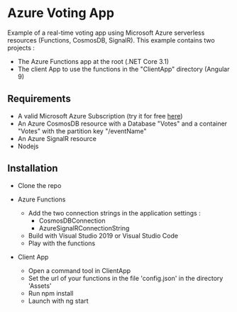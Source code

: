 # Azure Voting App

Example of a real-time voting app using Microsoft Azure serverless resources (Functions, CosmosDB, SignalR).
This example contains two projects :
* The Azure Functions app at the root (.NET Core 3.1)
* The client App to use the functions in the "ClientApp" directory (Angular 9)

## Requirements

- A valid Microsoft Azure Subscription (try it for free [here](https://azure.microsoft.com/free/))
- An Azure CosmosDB resource with a Database "Votes" and a container "Votes" with the partition key "/eventName"
- An Azure SignalR resource
- Nodejs

## Installation

- Clone the repo

- Azure Functions
  - Add the two connection strings in the application settings :
    -  CosmosDBConnection
    -  AzureSignalRConnectionString
  - Build with Visual Studio 2019 or Visual Studio Code
  - Play with the functions

- Client App
  - Open a command tool in ClientApp
  - Set the url of your functions in the file 'config.json' in the directory 'Assets'
  - Run npm install
  - Launch with ng start
